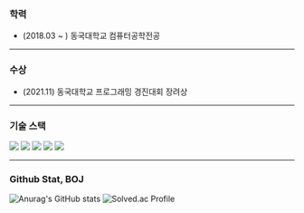 ### 학력
- (2018.03 ~ ) 동국대학교 컴퓨터공학전공

----------------------------
### 수상
- (2021.11) 동국대학교 프로그래밍 경진대회 장려상

----------------------------
### 기술 스택
<div align="left">
    <img src="https://img.shields.io/badge/c++-F34B7D?style=for-the-badge&logo=c%2B%2B&logoColor=">
    <img src="https://img.shields.io/badge/Kotlin-A97BFF?style=for-the-badge&logo=kotlin&logoColor=white">
    <img src="https://img.shields.io/badge/express-E34F26?style=for-the-badge&logo=express&logoColor=">
    <img src="https://img.shields.io/badge/Mysql-1572B6?style=for-the-badge&logo=mysql&logoColor=white">
    <img src="https://img.shields.io/badge/Java-B07219?style=for-the-badge&logo=Java&logoColor=">
</div>

----------------------------
### Github Stat, BOJ
![Anurag's GitHub stats](https://github-readme-stats.vercel.app/api?username=hiwg08&show_icons=true&theme=highcontrast)
![Solved.ac Profile](http://mazassumnida.wtf/api/v2/generate_badge?boj=bliss08)



<!--
**hiwg08/hiwg08** is a ✨ _special_ ✨ repository because its `README.md` (this file) appears on your GitHub profile.

-->
